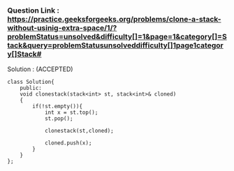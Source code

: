 ### Question Link : https://practice.geeksforgeeks.org/problems/clone-a-stack-without-usinig-extra-space/1/?problemStatus=unsolved&difficulty[]=1&page=1&category[]=Stack&query=problemStatusunsolveddifficulty[]1page1category[]Stack#

Solution : (ACCEPTED)

```
class Solution{
    public:
    void clonestack(stack<int> st, stack<int>& cloned)
    {
        if(!st.empty()){
            int x = st.top();
            st.pop();
            
            clonestack(st,cloned);
            
            cloned.push(x);
        }
    }
};
```